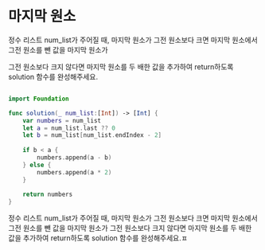 마지막 원소 
=========
정수 리스트 num_list가 주어질 때, 마지막 원소가 그전 원소보다 크면 마지막 원소에서 그전 원소를 뺀 값을 마지막 원소가   

그전 원소보다 크지 않다면 마지막 원소를 두 배한 값을 추가하여 return하도록 solution 함수를 완성해주세요.   

```swift 

import Foundation

func solution(_ num_list:[Int]) -> [Int] {
    var numbers = num_list
    let a = num_list.last ?? 0
    let b = num_list[num_list.endIndex - 2]
    
    if b < a {
        numbers.append(a - b)
    } else {
        numbers.append(a * 2)
    }
    
    return numbers
}

```
정수 리스트 num_list가 주어질 때, 마지막 원소가 그전 원소보다 크면 마지막 원소에서 그전 원소를 뺀 값을 마지막 원소가 그전 원소보다 크지 않다면 마지막 원소를 두 배한 값을 추가하여 return하도록 solution 함수를 완성해주세요.ㅍ
